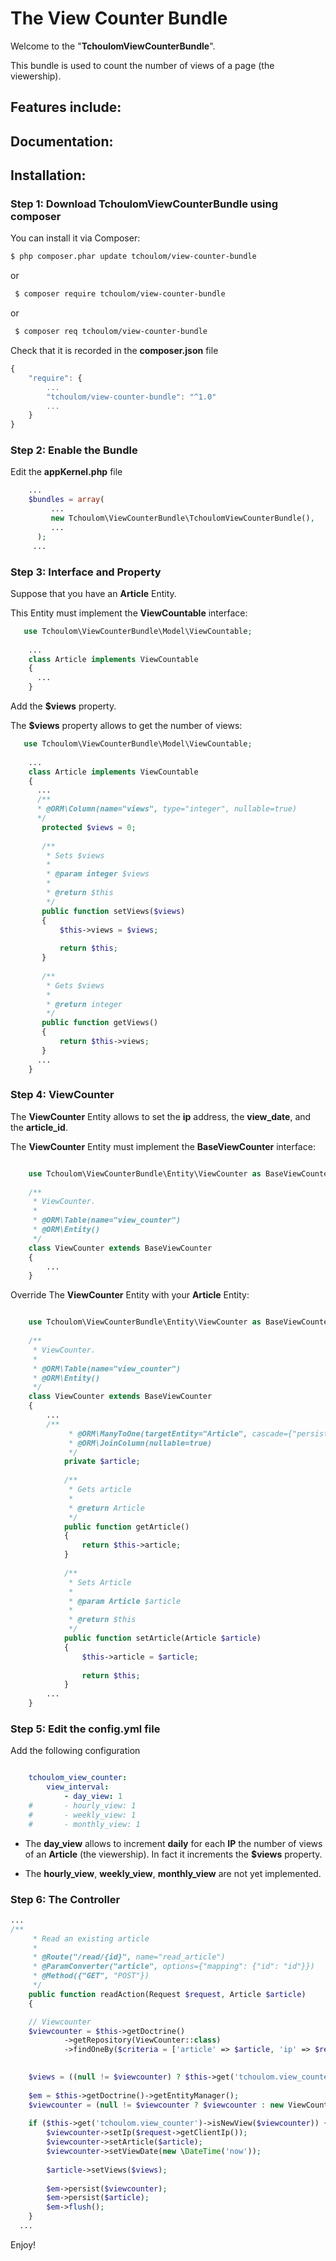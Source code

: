The View Counter Bundle
========================

Welcome to the "**TchoulomViewCounterBundle**".

This bundle is used to count the number of views of a page (the viewership).

Features include:
--------------

Documentation:
--------------

Installation:
--------------

### Step 1: Download TchoulomViewCounterBundle using composer

 You can install it via Composer:

  ``` bash
  $ php composer.phar update tchoulom/view-counter-bundle
  ```
   or
 ``` bash
  $ composer require tchoulom/view-counter-bundle
  ```
   or
  ``` bash
   $ composer req tchoulom/view-counter-bundle
   ```

  Check that it is recorded in the **composer.json** file
  
  ```js
  {
      "require": {
          ...
          "tchoulom/view-counter-bundle": "^1.0"
          ...
      }
  }
  ```
### Step 2: Enable the Bundle

Edit the **appKernel.php** file

```php
    ...
    $bundles = array(
	     ...
	     new Tchoulom\ViewCounterBundle\TchoulomViewCounterBundle(),
	     ...
      );
     ...
```
### Step 3: Interface and Property

Suppose that you have an **Article** Entity.

This Entity must implement the **ViewCountable** interface:


```php
   use Tchoulom\ViewCounterBundle\Model\ViewCountable;
   
    ...
    class Article implements ViewCountable
    {
      ...
    }
```
Add the **$views** property.

The **$views** property allows to get the number of views:

```php
   use Tchoulom\ViewCounterBundle\Model\ViewCountable;
   
    ...
    class Article implements ViewCountable
    {
      ...
      /**
      * @ORM\Column(name="views", type="integer", nullable=true)
      */
       protected $views = 0;
       
       /**
        * Sets $views
        *
        * @param integer $views
        *
        * @return $this
        */
       public function setViews($views)
       {
           $this->views = $views;
   
           return $this;
       }
   
       /**
        * Gets $views
        *
        * @return integer
        */
       public function getViews()
       {
           return $this->views;
       }
      ...
    }
```

### Step 4: ViewCounter
The **ViewCounter** Entity allows to set the **ip** address, the **view_date**, and the **article_id**.

The **ViewCounter** Entity must implement the **BaseViewCounter** interface:
```php

    use Tchoulom\ViewCounterBundle\Entity\ViewCounter as BaseViewCounter;
    
    /**
     * ViewCounter.
     *
     * @ORM\Table(name="view_counter")
     * @ORM\Entity()
     */
    class ViewCounter extends BaseViewCounter
    {
        ...
    }

```

Override The **ViewCounter** Entity with your **Article** Entity:

```php

    use Tchoulom\ViewCounterBundle\Entity\ViewCounter as BaseViewCounter;
    
    /**
     * ViewCounter.
     *
     * @ORM\Table(name="view_counter")
     * @ORM\Entity()
     */
    class ViewCounter extends BaseViewCounter
    {
        ...
        /**
             * @ORM\ManyToOne(targetEntity="Article", cascade={"persist"})
             * @ORM\JoinColumn(nullable=true)
             */
            private $article;
        
            /**
             * Gets article
             *
             * @return Article
             */
            public function getArticle()
            {
                return $this->article;
            }
        
            /**
             * Sets Article
             *
             * @param Article $article
             *
             * @return $this
             */
            public function setArticle(Article $article)
            {
                $this->article = $article;
        
                return $this;
            }
        ...
    }

```
### Step 5: Edit the config.yml file

Add the following configuration

```yaml

    tchoulom_view_counter:
        view_interval:
            - day_view: 1
    #       - hourly_view: 1
    #       - weekly_view: 1
    #       - monthly_view: 1

```
* The **day_view** allows to increment **daily** for each **IP** the number of views of an **Article** (the viewership).
In fact it increments the **$views** property.

* The **hourly_view**, **weekly_view**, **monthly_view** are not yet implemented.

### Step 6: The Controller

```php
...
/**
     * Read an existing article
     *
     * @Route("/read/{id}", name="read_article")
     * @ParamConverter("article", options={"mapping": {"id": "id"}})
     * @Method({"GET", "POST"})
     */
    public function readAction(Request $request, Article $article)
    {

    // Viewcounter
    $viewcounter = $this->getDoctrine()
            ->getRepository(ViewCounter::class)
            ->findOneBy($criteria = ['article' => $article, 'ip' => $request->getClientIp()], $orderBy = null, $limit = null, $offset = null);

    
    $views = ((null != $viewcounter) ? $this->get('tchoulom.view_counter')->getViews($article, $viewcounter) : ($article->getViews() + 1));
    
    $em = $this->getDoctrine()->getEntityManager();
    $viewcounter = (null != $viewcounter ? $viewcounter : new ViewCounter());
    
    if ($this->get('tchoulom.view_counter')->isNewView($viewcounter)) {
        $viewcounter->setIp($request->getClientIp());
        $viewcounter->setArticle($article);
        $viewcounter->setViewDate(new \DateTime('now'));
    
        $article->setViews($views);
    
        $em->persist($viewcounter);
        $em->persist($article);
        $em->flush();
    }
  ...
```
Enjoy!